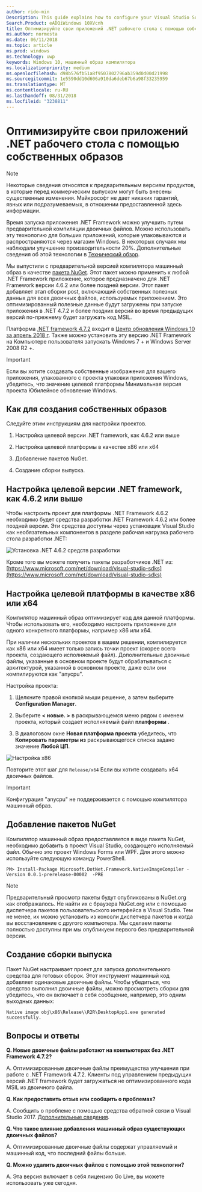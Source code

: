 ```yaml
---
author: rido-min
Description: This guide explains how to configure your Visual Studio Solution to optimize the application binaries with native images.
Search.Product: eADQiWindows 10XVcnh
title: Оптимизируйте свои приложений .NET рабочего стола с помощью собственных образов
ms.author: normesta
ms.date: 06/11/2018
ms.topic: article
ms.prod: windows
ms.technology: uwp
keywords: Windows 10, машинный образ компилятора
ms.localizationpriority: medium
ms.openlocfilehash: d98b576fb51a8f9507802796ab359d0d00d21998
ms.sourcegitcommit: 1e5590dd10d606a910da6deb67b6a98f33235959
ms.translationtype: MT
ms.contentlocale: ru-RU
ms.lasthandoff: 08/31/2018
ms.locfileid: "3238811"
---
```

# <a name="optimize-your-net-desktop-apps-with-native-images"></a>Оптимизируйте свои приложений .NET рабочего стола с помощью собственных образов

> [!NOTE]
> Некоторые сведения относятся к предварительным версиям продуктов, в которые перед коммерческим выпуском могут быть внесены существенные изменения. Майкрософт не дает никаких гарантий, явных или подразумеваемых, в отношении предоставленной здесь информации.

Время запуска приложения .NET Framework можно улучшить путем предварительной компиляции двоичных файлов. Можно использовать эту технологию для больших приложений, которые упаковываются и распространяются через магазин Windows. В некоторых случаях мы наблюдали улучшение производительности 20%. Дополнительные сведения об этой технологии в [Технический обзор](https://github.com/dotnet/coreclr/blob/master/Documentation/botr/readytorun-overview.md).

Мы выпустили с предварительной версией компилятора машинный образ в качестве [пакета NuGet](https://www.nuget.org/packages/Microsoft.DotNet.Framework.NativeImageCompiler). Этот пакет можно применить к любой .NET Framework приложение, которое предназначено для .NET Framework версии 4.6.2 или более поздней версии. Этот пакет добавляет этап сборки post, включающий собственных полезных данных для всех двоичных файлов, используемых приложением. Это оптимизированный полезные данные будут загружены при запуске приложения в .NET 4.7.2 и более поздних версий во время предыдущих версий по-прежнему будет загружать код MSIL.

Платформа [.NET framework 4.7.2](https://blogs.msdn.microsoft.com/dotnet/2018/04/30/announcing-the-net-framework-4-7-2/) входит в [Центр обновления Windows 10 за апрель 2018 г](https://blogs.windows.com/windowsexperience/2018/04/30/how-to-get-the-windows-10-april-2018-update/). Также можно установить эту версию .NET Framework на Компьютере пользователя запускать Windows 7 + и Windows Server 2008 R2 +.

> [!IMPORTANT]
> Если вы хотите создавать собственные изображения для вашего приложения, упакованного с проекта упаковки приложения Windows, убедитесь, что значение целевой платформы Минимальная версия проекта Юбилейное обновление Windows.

## <a name="how-to-produce-native-images"></a>Как для создания собственных образов

Следуйте этим инструкциям для настройки проектов.

1. Настройка целевой версии .NET framework, как 4.6.2 или выше

2. Настройка целевой платформы в качестве x86 или x64 

3. Добавление пакетов NuGet.

4. Создание сборки выпуска.

## <a name="configure-the-target-framework-as-462-or-above"></a>Настройка целевой версии .NET framework, как 4.6.2 или выше

Чтобы настроить проект для платформы .NET Framework 4.6.2 необходимо будет средства разработки .NET Framework 4.6.2 или более поздней версии. Эти средства доступны через установщик Visual Studio как необязательных компонентов в разделе рабочая нагрузка рабочего стола разработки .NET:

![Установка .NET 4.6.2 средств разработки](images/desktop-to-uwp/install-4.6.2-devpack.png)

Кроме того вы можете получить пакеты разработчиков .NET из:[https://www.microsoft.com/net/download/visual-studio-sdks](https://www.microsoft.com/net/download/visual-studio-sdks)

## <a name="configure-the-target-platform-as-x86-or-x64"></a>Настройка целевой платформы в качестве x86 или x64

Компилятор машинный образ оптимизирует код для данной платформы. Чтобы использовать его, необходимо настроить приложение для одного конкретного платформы, например x86 или x64.

При наличии нескольких проектов в вашем решении, компилируется как x86 или x64 имеет только запись точки проект (скорее всего проекта, создающего исполняемый файл). Дополнительные двоичные файлы, указанные в основном проекте будут обрабатываться с архитектурой, указанной в основном проекте, даже если они компилируются как "anycpu".

Настройка проекта:

1. Щелкните правой кнопкой мыши решение, а затем выберите **Configuration Manager**.

2. Выберите **< новые. >** в раскрывающемся меню рядом с именем проекта, который создает исполняемый файл **платформы** .

3. В диалоговом окне **Новая платформа проекта** убедитесь, что **Копировать параметры из** раскрывающегося списка задано значение **Любой ЦП**.

![Настройка x86](images/desktop-to-uwp/configure-x86.png)

Повторите этот шаг для `Release/x64` Если вы хотите создавать x64 двоичных файлов.

>[!IMPORTANT]
> Конфигурация "anycpu" не поддерживается с помощью компилятора машинный образ.

## <a name="add-the-nuget-packages"></a>Добавление пакетов NuGet

Компилятор машинный образ предоставляется в виде пакета NuGet, необходимо добавить в проект Visual Studio, создающего исполняемый файл. Обычно это проект Windows Forms или WPF. Для этого можно используйте следующую команду PowerShell.

```PS
PM> Install-Package Microsoft.DotNet.Framework.NativeImageCompiler -Version 0.0.1-prerelease-00002  -PRE
```

> [!NOTE]
> Предварительный просмотр пакеты будут опубликованы в NuGet.org как отображалось. Не найти их с браузера NuGet.org или с помощью диспетчера пакетов пользовательского интерфейса в Visual Studio. Тем не менее, их можно установить из консоли диспетчера пакетов и когда вы восстановление с другого компьютера. Мы сделаем пакеты полностью доступны при мы опубликуем первого без предварительной версии.

## <a name="create-a-release-build"></a>Создание сборки выпуска

Пакет NuGet настраивает проект для запуска дополнительного средства для готовых сборок. Этот инструмент машинный код добавляет одинаковые двоичные файлы.
Чтобы убедиться, что средство выполнил двоичные файлы, можно просмотреть сборки для убедитесь, что он включает в себя сообщение, например, это одним выходных данных:

```
Native image obj\x86\Release\\R2R\DesktopApp1.exe generated successfully.
```

## <a name="faq"></a>Вопросы и ответы

**Q. Новые двоичные файлы работают на компьютерах без .NET Framework 4.7.2?**

А. Оптимизированные двоичные файлы преимущества улучшения при работе с .NET Framework 4.7.2. Клиенты под управлением предыдущих версий .NET framework будет загружаться не оптимизированного кода MSIL из двоичного файла.

**Q. Как предоставить отзыв или сообщить о проблемах?**

А. Сообщить о проблеме с помощью средства обратной связи в Visual Studio 2017. [Дополнительные сведения](https://docs.microsoft.com/visualstudio/ide/how-to-report-a-problem-with-visual-studio-2017).

**Q. Что такое влияние добавления машинный образ существующих двоичных файлов?**

А. Оптимизированные двоичные файлы содержат управляемый и машинный код, что последний файлы больше.

**Q. Можно удалить двоичных файлов с помощью этой технологии?**

А. Эта версия включает в себя лицензию Go Live, вы можете использовать уже сегодня.
